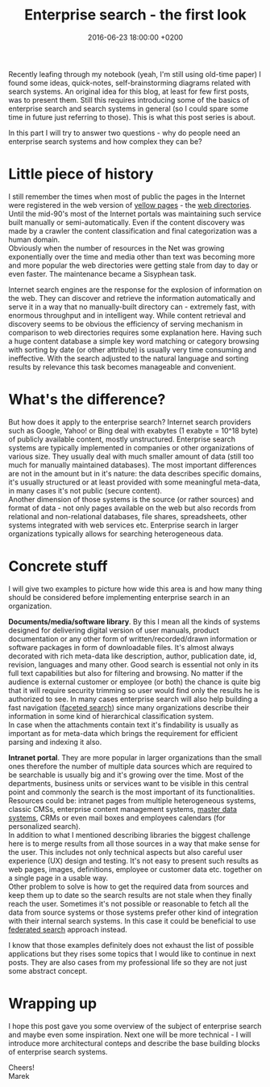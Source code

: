 ﻿---
layout: post
title: Enterprise search - the first look
date: 2016-06-23 18:00:00 +0200
tags: [enterprise search, search]

---
Recently leafing through my notebook (yeah, I'm still using old-time paper) I found some ideas, quick-notes, self-brainstorming diagrams related with search systems. An original idea for this blog, at least for few first posts, was to present them. Still this requires introducing some of the basics of enterprise search and search systems in general (so I could spare some time in future just referring to those). This is what this post series is about. 

In this part I will try to answer two questions - why do people need an enterprise search systems and how complex they can be?<!-- more -->

# Little piece of history

I still remember the times when most of public the pages in the Internet were registered in the web version of [yellow pages](https://en.wikipedia.org/wiki/Yellow_pages) - the [web directories](https://en.wikipedia.org/wiki/Web_directory). Until the mid-90's most of the Internet portals was maintaining such service built manually or semi-automatically. Even if the content discovery was made by a crawler the content classification and final categorization was a human domain.  
Obviously when the number of resources in the Net was growing exponentially over the time and media other than text was becoming more and more popular the web directories were getting stale from day to day or even faster. The maintenance became a Sisyphean task.

Internet search engines are the response for the explosion of information on the web. They can discover and retrieve the information automatically and serve it in a way that no manually-built directory can - extremely fast, with enormous throughput and in intelligent way. While content retrieval and discovery seems to be obvious the efficiency of serving mechanism in comparison to web directories requires some explanation here. Having such a huge content database a simple key word matching or category browsing with sorting by date (or other attribute) is usually very time consuming and ineffective. With the search adjusted to the natural language and sorting results by relevance this task becomes manageable and convenient.

# What's the difference?

But how does it apply to the enterprise search? Internet search providers such as Google, Yahoo! or Bing deal with exabytes (1 exabyte = 10^18 byte) of publicly available content, mostly unstructured. Enterprise search systems are typically implemented in companies or other organizations of various size. They usually deal with much smaller amount of data (still too much for manually maintained databases). The most important differences are not in the amount but in it's nature: the data describes specific domains, it's usually structured or at least provided with some meaningful meta-data, in many cases it's not public (secure content).  
Another dimension of those systems is the source (or rather sources) and format of data - not only pages available on the web but also records from relational and non-relational databases, file shares, spreadsheets, other systems integrated with web services etc. Enterprise search in larger organizations typically allows for searching heterogeneous data.

# Concrete stuff

I will give two examples to picture how wide this area is and how many thing should be considered before implementing enterprise search in an organization.

**Documents/media/software library**. By this I mean all the kinds of systems designed for delivering digital version of user manuals, product documentation or any other form of written/recorded/drawn information or software packages in form of downloadable files. It's almost always decorated with rich meta-data like description, author, publication date, id, revision, languages and many other. Good search is essential not only in its full text capabilities but also for filtering and browsing. No matter if the audience is external customer or employee (or both) the chance is quite big that it will require security trimming so user would find only the results he is authorized to see. In many cases enterprise search will also help building a fast navigation ([faceted search](https://en.wikipedia.org/wiki/Faceted_search)) since many organizations describe their information in some kind of hierarchical classification system.  
In case when the attachments contain text it's findability is usually as important as for meta-data which brings the requirement for efficient parsing and indexing it also.

**Intranet portal**. They are more popular in larger organizations than the small ones therefore the number of multiple data sources which are required to be searchable is usually big and it's growing over the time. Most of the departments, business units or services want to be visible in this central point and commonly the search is the most important of its functionalities. Resources could be: intranet pages from multiple heterogeneous systems, classic CMSs, enterprise content management systems, [master data systems](https://en.wikipedia.org/wiki/Master_data), CRMs or even mail boxes and employees calendars (for personalized search).  
In addition to what I mentioned describing libraries the biggest challenge here is to merge results from all those sources in a way that make sense for the user. This includes not only technical aspects but also careful user experience (UX) design and testing. It's not easy to present such results as web pages, images, definitions, employee or customer data etc. together on a single page in a usable way.  
Other problem to solve is how to get the required data from sources and keep them up to date so the search results are not stale when they finally reach the user. Sometimes it's not possible or reasonable to fetch all the data from source systems or those systems prefer other kind of integration with their internal search systems. In this case it could be beneficial to use [federated search](https://en.wikipedia.org/wiki/Federated_search) approach instead.

I know that those examples definitely does not exhaust the list of possible applications but they rises some topics that I would like to continue in next posts. They are also cases from my professional life so they are not just some abstract concept.

# Wrapping up

I hope this post gave you some overview of the subject of enterprise search and maybe even some inspiration. Next one will be more technical - I will introduce more architectural conteps and describe the base building blocks of enterprise search systems.

Cheers!  
Marek

